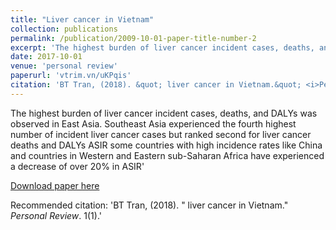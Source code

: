 ```yaml
---
title: "Liver cancer in Vietnam"
collection: publications
permalink: /publication/2009-10-01-paper-title-number-2
excerpt: 'The highest burden of liver cancer incident cases, deaths, and DALYs was observed in East Asia. Southeast Asia experienced the fourth highest number of incident liver cancer cases but ranked second for liver cancer deaths and DALYs ASIR some countries with high incidence rates like China and countries in Western and Eastern sub-Saharan Africa have experienced a decrease of over 20% in ASIR'. 
date: 2017-10-01
venue: 'personal review'
paperurl: 'vtrim.vn/uKPqis'
citation: 'BT Tran, (2018). &quot; liver cancer in Vietnam.&quot; <i>Personal Review</i>. 1(1).'
---
```

The highest burden of liver cancer incident cases, deaths, and DALYs was observed in East Asia. Southeast Asia experienced the fourth highest number of incident liver cancer cases but ranked second for liver cancer deaths and DALYs ASIR some countries with high incidence rates like China and countries in Western and Eastern sub-Saharan Africa have experienced a decrease of over 20% in ASIR'

[Download paper here](trim.vn/uKPqis)

Recommended citation: 'BT Tran, (2018). &quot; liver cancer in Vietnam.&quot; <i>Personal Review</i>. 1(1).'
